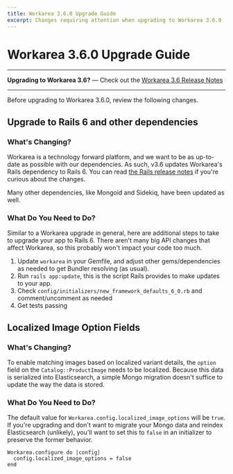 ```yaml
---
title: Workarea 3.6.0 Upgrade Guide
excerpt: Changes requiring attention when upgrading to Workarea 3.6.0
---
```


# Workarea 3.6.0 Upgrade Guide

---

__Upgrading to Workarea 3.6?__ &mdash; Check out the [Workarea 3.6 Release Notes](/release-notes/workarea-3-6-0.html)

---

Before upgrading to Workarea 3.6.0, review the following changes.

## Upgrade to Rails 6 and other dependencies

### What's Changing?

Workarea is a technology forward platform, and we want to be as up-to-date as possible with our dependencies. As such, v3.6 updates Workarea's Rails dependency to Rails 6. You can read [the Rails release notes](https://edgeguides.rubyonrails.org/6_0_release_notes.html) if you're curious about the changes.

Many other dependencies, like Mongoid and Sidekiq, have been updated as well.


### What Do You Need to Do?

Similar to a Workarea upgrade in general, here are additional steps to take to upgrade your app to Rails 6. There aren't many big API changes that affect Workarea, so this probably won't impact your code too much.

1. Update `workarea` in your Gemfile, and adjust other gems/dependencies as needed to get Bundler resolving (as usual).
2. Run `rails app:update`, this is the script Rails provides to make updates to your app.
3. Check `config/initializers/new_framework_defaults_6_0.rb` and comment/uncomment as needed
4. Get tests passing


## Localized Image Option Fields

### What's Changing?

To enable matching images based on localized variant details, the `option` field on the `Catalog::ProductImage` needs to be localized. Because this data is serialized into Elasticsearch, a simple Mongo migration doesn't suffice to update the way the data is stored.

### What Do You Need to Do?

The default value for `Workarea.config.localized_image_options` will be `true`. If you're upgrading and don't want to migrate your Mongo data and reindex Elasticsearch (unlikely), you'll want to set this to `false` in an initializer to preserve the former behavior.

```
Workarea.configure do |config|
  config.localized_image_options = false
end
```
